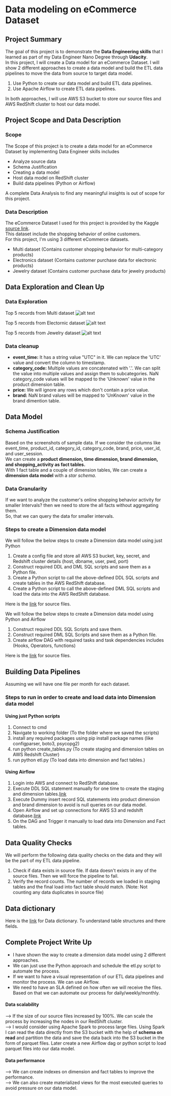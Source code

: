 # Data modeling on eCommerce Dataset
## Project Summary
The goal of this project is to demonstrate the **Data Engineering skills** that I learned as part of my Data Engineer Nano Degree through **Udacity**.  
In this project, I will create a Data model for an eCommerce Dataset.
I will show 2 different approaches to create a data model and build the ETL data pipelines to move the data from source to target data model.
1. Use Python to create our data model and build ETL data pipelines.
2. Use Apache Airflow to create ETL data pipelines.

In both approaches, I will use AWS S3 bucket to store our source files and AWS RedShift cluster to host our data model.


## Project Scope and Data Description

### Scope
The Scope of this project is to create a data model for an eCommerce Dataset by implementing Data Engineer skills includes  
- Analyze source data
- Schema Justification 
- Creating a data model
- Host data model on RedShift cluster
- Build data pipelines (Python or Airflow)

A complete Data Analysis to find any meaningful insights is out of scope for this project.

### Data Description
The eCommerce Dataset I used for this project is provided by the Kaggle [source link](https://www.kaggle.com/mkechinov/ecommerce-behavior-data-from-multi-category-store).  
This dataset include the shopping behavior of online customers.  
For this project, I'm using 3 different eCommerce datasets.
* Multi dataset (Contains customer shopping behavior for multi-category products)
* Electronics dataset (Contains customer purchase data for electronic products)
* Jewelry dataset (Contains customer purchase data for jewelry products)

## Data Exploration and Clean Up
### Data Exploration
Top 5 records from Multi dataset
![alt text](https://github.com/SG453/data-engineer_projects/blob/main/Data%20Modeling%20On%20eCommerce%20Dataset/images/multi_top5.JPG "Multi Dataset")

Top 5 records from Electornic dataset
![alt text](https://github.com/SG453/data-engineer_projects/blob/main/Data%20Modeling%20On%20eCommerce%20Dataset/images/electronics_top5.JPG "Electronic Dataset")

Top 5 records from Jewelry dataset
![alt text](https://github.com/SG453/data-engineer_projects/blob/main/Data%20Modeling%20On%20eCommerce%20Dataset/images/jewelry_top5.JPG "Jewelry Dataset")

### Data cleanup
* **event_time:** It has a string value "UTC" in it. We can replace the 'UTC' value and convert the column to timestamp.
* **category_code:** Multiple values are concatenated with '.'. We can split the value into multiple values and assign them to subcategories. NaN category_code values will be mapped to the 'Unknown' value in the product dimension table.
* **price:** We will ignore any rows which don't contain a price value.
* **brand:** NaN brand values will be mapped to 'UnKnown' value in the brand dimention table.

## Data Model
### Schema Justification
Based on the screenshots of sample data. If we consider the columns like event_time, product_id, category_id, category_code, brand, price, user_id, and user_session.  
We can create a **product dimension, time dimension, brand dimension, and shopping_activity as fact tables.**   
With 1 fact table and a couple of dimension tables, We can create a **dimension data model** with a *star schema*.

### Data Granularity
If we want to analyze the customer's online shopping behavior activity for smaller Intervals? then we need to store the all facts without aggregating them.  
So, that we can query the data for smaller intervals.

### Steps to create a Dimension data model
We will follow the below steps to create a Dimension data model using just Python
1. Create a config file and store all AWS S3 bucket, key, secret, and Redshift cluster details (host, dbname, user, pwd, port)
2. Construct required DDL and DML SQL scripts and save them as a Python file.
3. Create a Python script to call the above-defined DDL SQL scripts and create tables in the AWS RedShift database.
4. Create a Python script to call the above-defined DML SQL scripts and load the data into the AWS RedShift database.

Here is the [link](https://github.com/SG453/data-engineer_projects/tree/main/Data%20Modeling%20On%20eCommerce%20Dataset/Using%20Python) for source files.

We will follow the below steps to create a Dimension data model using Python and Airflow  
1. Construct required DDL SQL Scripts and save them.
2. Construct required DML SQL Scripts and save them as a Python file.
3. Create airflow DAG with required tasks and task dependencies includes (Hooks, Operators, functions)

Here is the [link](https://github.com/SG453/data-engineer_projects/tree/main/Data%20Modeling%20On%20eCommerce%20Dataset/Using%20Airflow) for source files.

## Building Data Pipelines
Assuming we will have one file per month for each dataset.
### Steps to run in order to create and load data into Dimension data model
#### Using just Python scripts  
1. Connect to cmd
2. Navigate to working folder (To the folder where we saved the scripts)
3. install any required packages using pip install package names (like configparser, boto3, psycopg2)
4. run python create_tables.py (To create staging and dimension tables on AWS Redshift Cluster)
5. run python etl.py (To load data into dimension and fact tables.)

#### Using Airflow
1. Login into AWS and connect to RedShift database.
2. Execute DDL SQL statement manually for one time to create the staging and dimension tables.[link](https://github.com/SG453/data-engineer_projects/tree/main/Data%20Modeling%20On%20eCommerce%20Dataset/Using%20Airflow/Airflow)
3. Execute Dummy insert record SQL statements into product dimension and brand dimension to avoid is null queries on our data model.
4. Open Airflow and set up connections for AWS S3 and redshift database.[link](https://github.com/SG453/data-engineer_projects/tree/main/Data%20Modeling%20On%20eCommerce%20Dataset/Using%20Airflow)
5. On the DAG and Trigger it manually to load data into Dimension and Fact tables.

## Data Quality Checks
We will perform the following data quality checks on the data and they will be the part of my ETL data pipeline. 
1. Check if data exists in source file. If data doesn't exists in any of the source files. Then we will force the pipeline to fail.
2. Verify the record counts. The number of records we loaded in staging tables and the final load into fact table should match. (Note: Not counting any data duplicates in source file)

## Data dictionary
Here is the [link](https://github.com/SG453/data-engineer_projects/blob/main/Data%20Modeling%20On%20eCommerce%20Dataset/Data_dictionary.xlsx) for Data dictionary. To understand table structures and there fields. 

## Complete Project Write Up
* I have shown the way to create a dimension data model using 2 different approaches. 
* We can just use the Python approach and schedule the etl.py script to automate the process.
* If we want to have a visual representation of our ETL data pipelines and monitor the process. We can use Airflow.
* We need to have an SLA defined on how often we will receive the files. Based on that we can automate our process for daily/weekly/monthly.

#### Data scalability
--> If the size of our source files increased by 100%. We can scale the process by increasing the nodes in our RedShift cluster.  
--> I would consider using Apache Spark to process large files. Using Spark I can read the data directly from the S3 bucket with the help of **schema on read** and partition the data and save the data back into the S3 bucket in the form of parquet files. Later create a new Airflow dag or python script to load parquet files into our data model.

#### Data performance
--> We can create indexes on dimension and fact tables to improve the performance.  
--> We can also create materialized views for the most executed queries to avoid pressure on our data model.
